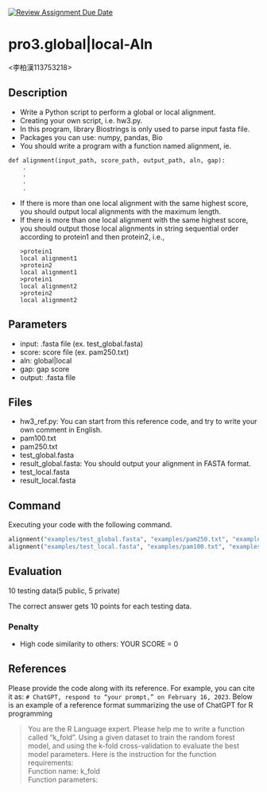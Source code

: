 [![Review Assignment Due Date](https://classroom.github.com/assets/deadline-readme-button-22041afd0340ce965d47ae6ef1cefeee28c7c493a6346c4f15d667ab976d596c.svg)](https://classroom.github.com/a/pWmxMLzQ)
# pro3.global|local-Aln
<李柏漢113753218>

## Description

* Write a Python script to perform a global or local alignment.
* Creating your own script, i.e. hw3.py.
* In this program, library Biostrings is only used to parse input fasta file.
* Packages you can use: numpy, pandas, Bio
* You should write a program with a function named alignment, ie.
```
def alignment(input_path, score_path, output_path, aln, gap):
    .
    .
    .
    .
```
* If there is more than one local alignment with the same highest score, you should output local alignments with the maximum length. 
* If there is more than one local alignment with the same highest score, you should output those local alignments in string sequential order according to protein1 and then protein2, i.e., 
  ```
  >protein1
  local alignment1
  >protein2
  local alignment1
  >protein1
  local alignment2
  >protein2
  local alignment2
  ```
## Parameters

* input: .fasta file (ex. test_global.fasta)
* score: score file (ex. pam250.txt)
* aln: global|local
* gap: gap score
* output: .fasta file

## Files

* hw3_ref.py: You can start from this reference code, and try to write your own comment in English.
* pam100.txt
* pam250.txt
* test_global.fasta
* result_global.fasta: You should output your alignment in FASTA format.
* test_local.fasta
* result_local.fasta
## Command

Executing your code with the following command.


```Python
alignment("examples/test_global.fasta", "examples/pam250.txt", "examples/result_global.fasta", "global", -10)
alignment("examples/test_local.fasta", "examples/pam100.txt", "examples/result_local.fasta", "local", -10)
```

## Evaluation

10 testing data(5 public, 5 private)

The correct answer gets 10 points for each testing data.



### Penalty

* High code similarity to others: YOUR SCORE = 0

## References
Please provide the code along with its reference. For example, you can cite it as: ```# ChatGPT, respond to “your prompt,” on February 16, 2023```. Below is an example of a reference format summarizing the use of ChatGPT for R programming

>You are the R Language expert.
>Please help me to write a function called “k_fold”.
>Using a given dataset to train the random forest model, and using the k-fold cross-validation to evaluate the best model parameters. Here is the instruction for the function requirements:\
>Function name: k_fold\
>Function parameters:






